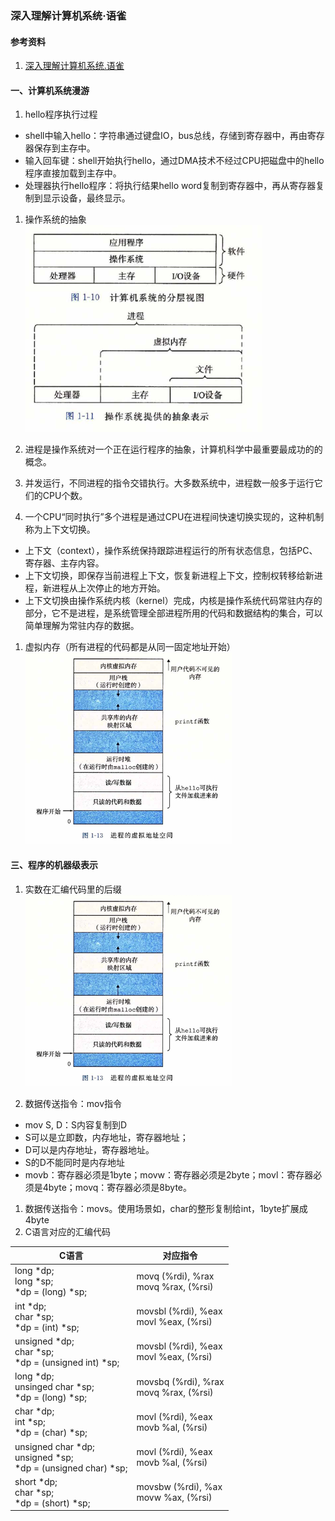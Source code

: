 <link rel="stylesheet" href="../extra/ideal-image-slider.css">
<link rel="stylesheet" href="../extra/ideal-default-theme.css">
<script src="../extra/ideal-image-slider.js"></script>
<script src="../extra/ideal-iis-bullet-nav.js"></script>
<script>
var gitbook = gitbook || [];
gitbook.push(function() {
    let slider = new IdealImageSlider.Slider('.IdealImageSlider');
    slider.addBulletNav();
})
</script>

### 深入理解计算机系统·语雀

#### 参考资料
1. [深入理解计算机系统.语雀](https://www.yuque.com/tvvhealth/cs/taaqns)

#### 一、计算机系统漫游
1. hello程序执行过程
  * shell中输入hello：字符串通过键盘IO，bus总线，存储到寄存器中，再由寄存器保存到主存中。
  * 输入回车键：shell开始执行hello，通过DMA技术不经过CPU把磁盘中的hello程序直接加载到主存中。
  * 处理器执行hello程序：将执行结果hello word复制到寄存器中，再从寄存器复制到显示设备，最终显示。
1. 操作系统的抽象
![](../images/operating_system.png)

1. 进程是操作系统对一个正在运行程序的抽象，计算机科学中最重要最成功的的概念。
1. 并发运行，不同进程的指令交错执行。大多数系统中，进程数一般多于运行它们的CPU个数。
1. 一个CPU“同时执行”多个进程是通过CPU在进程间快速切换实现的，这种机制称为上下文切换。
  * 上下文（context），操作系统保持跟踪进程运行的所有状态信息，包括PC、寄存器、主存内容。
  * 上下文切换，即保存当前进程上下文，恢复新进程上下文，控制权转移给新进程，新进程从上次停止的地方开始。
  * 上下文切换由操作系统内核（kernel）完成，内核是操作系统代码常驻内存的部分，它不是进程，是系统管理全部进程所用的代码和数据结构的集合，可以简单理解为常驻内存的数据。
1. 虚拟内存（所有进程的代码都是从同一固定地址开始）
![](../images/virtual_memory.png)

#### 三、程序的机器级表示
1. 实数在汇编代码里的后缀
![](../images/virtual_memory.png)

1.  数据传送指令：mov指令
  * mov S, D：S内容复制到D
  * S可以是立即数，内存地址，寄存器地址；
  * D可以是内存地址，寄存器地址。
  * S的D不能同时是内存地址
  * movb：寄存器必须是1byte；movw：寄存器必须是2byte；movl：寄存器必须是4byte；movq：寄存器必须是8byte。
1. 数据传送指令：movs。使用场景如，char的整形复制给int，1byte扩展成4byte
1. C语言对应的汇编代码

|C语言 |对应指令 |
| ---  |---     |
|long *dp;<br/>long *sp;<br/>*dp = (long) *sp; |movq (%rdi), %rax<br/>movq %rax, (%rsi) |
|int *dp;<br/>char *sp;<br/>*dp = (int) *sp;              |movsbl (%rdi), %eax<br/>movl %eax, (%rsi)|
|unsigned *dp;<br/>char *sp;<br/>*dp = (unsigned int) *sp;|movsbl (%rdi), %eax<br/>movl %eax, (%rsi)|
|long *dp;<br/>unsinged char *sp;<br/>*dp = (long) *sp;   |movsbq (%rdi), %rax<br/>movq %rax, (%rsi)|
|char *dp;<br/>int *sp;<br/>*dp = (char) *sp;             |movl (%rdi), %eax<br/>movb %al, (%rsi)   |
|unsigned char *dp;<br/>unsigned *sp;<br/>*dp = (unsigned char) *sp;|movl (%rdi), %eax<br/>movb %al, (%rsi)|
|short *dp;<br/>char *sp;<br/>*dp = (short) *sp;          |movsbw (%rdi), %ax<br/>movw %ax, (%rsi)  |





